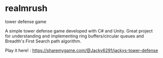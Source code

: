 # realmrush
tower defense game

A simple tower defense game developed with C# and Unity.
Great project for understanding and implementing ring buffers/circular queues and Breadth's First Search path algorithm.


Play it here! :
https://sharemygame.com/@Jacky6291/jackys-tower-defense
